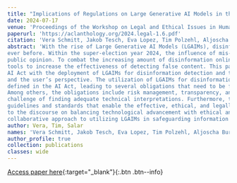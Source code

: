```yaml
---
title: "Implications of Regulations on Large Generative AI Models in the Super-Election Year and the Impact on Disinformation"
date: 2024-07-17
venue: 'Proceedings of the Workshop on Legal and Ethical Issues in Human Language Technologies @ LREC-COLING 2024, pages 28–38, Torino, Italia. ELRA and ICCL.'
paperurl: 'https://aclanthology.org/2024.legal-1.6.pdf'
citation: 'Vera Schmitt, Jakob Tesch, Eva Lopez, Tim Polzehl, Aljoscha Burchardt, Konstanze Neumann, Salar Mohtaj, and Sebastian Möller (2024). Implications of Regulations on Large Generative AI Models in the Super-Election Year and the Impact on Disinformation. In Proceedings of the Workshop on Legal and Ethical Issues in Human Language Technologies @ LREC-COLING 2024, pages 28–38, Torino, Italia. ELRA and ICCL.'
abstract: 'With the rise of Large Generative AI Models (LGAIMs), disinformation online has become more concerning than
ever before. Within the super-election year 2024, the influence of mis- and disinformation can severely influence
public opinion. To combat the increasing amount of disinformation online, humans need to be supported by AI-based
tools to increase the effectiveness of detecting false content. This paper examines the critical intersection of the
AI Act with the deployment of LGAIMs for disinformation detection and the implications from research, deployer,
and the user’s perspective. The utilization of LGAIMs for disinformation detection falls under the high-risk category
defined in the AI Act, leading to several obligations that need to be followed after the enforcement of the AI Act.
Among others, the obligations include risk management, transparency, and human oversight which pose the
challenge of finding adequate technical interpretations. Furthermore, the paper articulates the necessity for clear
guidelines and standards that enable the effective, ethical, and legally compliant use of AI. The paper contributes
to the discourse on balancing technological advancement with ethical and legal imperatives, advocating for a
collaborative approach to utilizing LGAIMs in safeguarding information integrity and fostering trust in digital ecosystems.'
author: Vera, Tim, Salar
names: 'Vera Schmitt, Jakob Tesch, Eva Lopez, Tim Polzehl, Aljoscha Burchardt, Konstanze Neumann, Salar Mohtaj, and Sebastian Möller'
author_profile: true
collection: publications
classes: wide
---
```


[Access paper here](https://aclanthology.org/2024.legal-1.6.pdf){:target="_blank"}{:.btn .btn--info}

